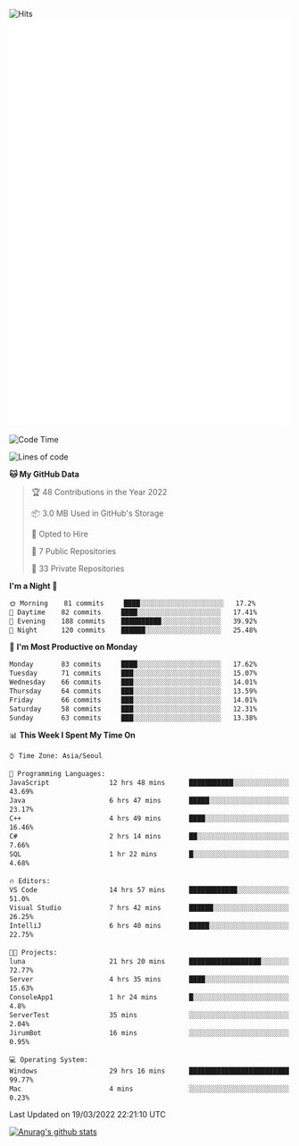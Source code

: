 ![Hits](https://hits.seeyoufarm.com/api/count/incr/badge.svg?url=https%3A%2F%2Fgithub.com%2Fkokose1234&count_bg=%2379C83D&title_bg=%23555555&icon=apple.svg&icon_color=%23E7E7E7&title=hits&edge_flat=false)
<br/>
![Metrics](https://github.com/kokose1234/kokose1234/blob/main/github-metrics.svg)

<!--START_SECTION:waka-->
![Code Time](http://img.shields.io/badge/Code%20Time-593%20hrs%204%20mins-blue)

![Lines of code](https://img.shields.io/badge/From%20Hello%20World%20I%27ve%20Written-2%20Million%20lines%20of%20code-blue)

**🐱 My GitHub Data** 

> 🏆 48 Contributions in the Year 2022
 > 
> 📦 3.0 MB Used in GitHub's Storage 
 > 
> 💼 Opted to Hire
 > 
> 📜 7 Public Repositories 
 > 
> 🔑 33 Private Repositories  
 > 
**I'm a Night 🦉** 

```text
🌞 Morning    81 commits     ████░░░░░░░░░░░░░░░░░░░░░   17.2% 
🌆 Daytime    82 commits     ████░░░░░░░░░░░░░░░░░░░░░   17.41% 
🌃 Evening    188 commits    ██████████░░░░░░░░░░░░░░░   39.92% 
🌙 Night      120 commits    ██████░░░░░░░░░░░░░░░░░░░   25.48%

```
📅 **I'm Most Productive on Monday** 

```text
Monday       83 commits     ████░░░░░░░░░░░░░░░░░░░░░   17.62% 
Tuesday      71 commits     ███░░░░░░░░░░░░░░░░░░░░░░   15.07% 
Wednesday    66 commits     ███░░░░░░░░░░░░░░░░░░░░░░   14.01% 
Thursday     64 commits     ███░░░░░░░░░░░░░░░░░░░░░░   13.59% 
Friday       66 commits     ███░░░░░░░░░░░░░░░░░░░░░░   14.01% 
Saturday     58 commits     ███░░░░░░░░░░░░░░░░░░░░░░   12.31% 
Sunday       63 commits     ███░░░░░░░░░░░░░░░░░░░░░░   13.38%

```


📊 **This Week I Spent My Time On** 

```text
⌚︎ Time Zone: Asia/Seoul

💬 Programming Languages: 
JavaScript               12 hrs 48 mins      ███████████░░░░░░░░░░░░░░   43.69% 
Java                     6 hrs 47 mins       █████░░░░░░░░░░░░░░░░░░░░   23.17% 
C++                      4 hrs 49 mins       ████░░░░░░░░░░░░░░░░░░░░░   16.46% 
C#                       2 hrs 14 mins       ██░░░░░░░░░░░░░░░░░░░░░░░   7.66% 
SQL                      1 hr 22 mins        █░░░░░░░░░░░░░░░░░░░░░░░░   4.68%

🔥 Editors: 
VS Code                  14 hrs 57 mins      ████████████░░░░░░░░░░░░░   51.0% 
Visual Studio            7 hrs 42 mins       ██████░░░░░░░░░░░░░░░░░░░   26.25% 
IntelliJ                 6 hrs 40 mins       █████░░░░░░░░░░░░░░░░░░░░   22.75%

🐱‍💻 Projects: 
luna                     21 hrs 20 mins      ██████████████████░░░░░░░   72.77% 
Server                   4 hrs 35 mins       ████░░░░░░░░░░░░░░░░░░░░░   15.63% 
ConsoleApp1              1 hr 24 mins        █░░░░░░░░░░░░░░░░░░░░░░░░   4.8% 
ServerTest               35 mins             ░░░░░░░░░░░░░░░░░░░░░░░░░   2.04% 
JirumBot                 16 mins             ░░░░░░░░░░░░░░░░░░░░░░░░░   0.95%

💻 Operating System: 
Windows                  29 hrs 16 mins      █████████████████████████   99.77% 
Mac                      4 mins              ░░░░░░░░░░░░░░░░░░░░░░░░░   0.23%

```


 Last Updated on 19/03/2022 22:21:10 UTC
<!--END_SECTION:waka-->

[![Anurag's github stats](https://github-readme-stats.vercel.app/api?username=kokose1234&theme=dracula)](https://github.com/anuraghazra/github-readme-stats)



	
